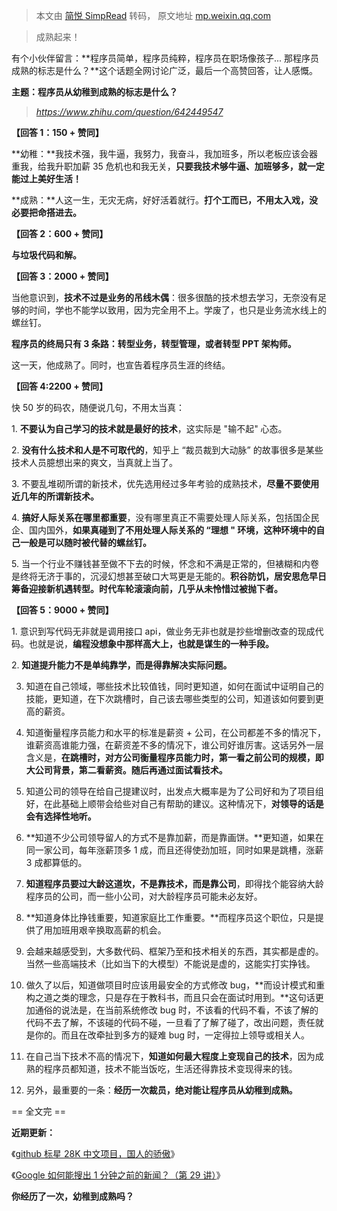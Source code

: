 > 本文由 [简悦 SimpRead](http://ksria.com/simpread/) 转码， 原文地址 [mp.weixin.qq.com](https://mp.weixin.qq.com/s/ovZN7ikLy2cwOgWPQ5TR4w)

> 成熟起来！

有个小伙伴留言：**程序员简单，程序员纯粹，程序员在职场像孩子... 那程序员成熟的标志是什么？**这个话题全网讨论广泛，最后一个高赞回答，让人感慨。

**主题：程序员从幼稚到成熟的标志是什么？**

> _https://www.zhihu.com/question/642449547_

**【回答 1：150 + 赞同】**

**幼稚：**我技术强，我牛逼，我努力，我奋斗，我加班多，所以老板应该会器重我，给我升职加薪 35 危机也和我无关，**只要我技术够牛逼、加班够多，就一定能过上美好生活！**

**成熟：**人这一生，无灾无病，好好活着就行。**打个工而已，不用太入戏，没必要把命搭进去。**

****【回答 2：600 + 赞同】****

**与垃圾代码和解。**

**【回答 3：2000 + 赞同】**

当他意识到，****技术不过是业务的吊线木偶****：很多很酷的技术想去学习，无奈没有足够的时间，学也不能学以致用，因为完全用不上。学废了，也只是业务流水线上的螺丝钉。

**程序员的终局只有 3 条路：转型业务，转型管理，或者转型 PPT 架构师。**

这一天，他成熟了。同时，也宣告着程序员生涯的终结。

**【回答 4:2200 + 赞同】**

快 50 岁的码农，随便说几句，不用太当真：

1. **不要认为自己学习的技术就是最好的技术**，这实际是 "输不起" 心态。

2. **没有什么技术和人是不可取代的**，知乎上 “裁员裁到大动脉” 的故事很多是某些技术人员臆想出来的爽文，当真就上当了。

3. 不要乱堆砌所谓的新技术，优先选用经过多年考验的成熟技术，**尽量不要使用近几年的所谓新技术。**

4. **搞好人际关系在哪里都重要**，没有哪里真正不需要处理人际关系，包括国企民企、国内国外，**如果真碰到了不用处理人际关系的 “理想 " 环境，这种环境中的自己一般是可以随时被代替的螺丝钉。**

5. 当一个行业不赚钱甚至做不下去的时候，怀念和不满是正常的，但裱糊和内卷是终将无济于事的，沉浸幻想甚至破口大骂更是无能的。**积谷防饥，居安思危早日筹备迎接新机遇转型。时代车轮滚滚向前，几乎从未怜惜过被抛下者。**

**【回答 5：9000 + 赞同】**

1. 意识到写代码无非就是调用接口 api，做业务无非也就是抄些增删改查的现成代码。也就是说，**编程没想象中那样高大上，也就是谋生的一种手段。**

2. **知道提升能力不是单纯靠学，而是得靠解决实际问题。**

3. 知道在自己领域，哪些技术比较值钱，同时更知道，如何在面试中证明自己的技能，更知道，在下次跳槽时，自己该去哪些类型的公司，知道该如何要到更高的薪资。

4. 知道衡量程序员能力和水平的标准是薪资 + 公司，在公司都差不多的情况下，谁薪资高谁能力强，在薪资差不多的情况下，谁公司好谁厉害。这话另外一层含义是，**在跳槽时，对方公司衡量程序员能力时，第一看之前公司的规模，即大公司背景，第二看薪资。随后再通过面试看技术。**

5. 知道公司的领导在给自己提建议时，出发点大概率是为了公司好和为了项目组好，在此基础上顺带会给些对自己有帮助的建议。这种情况下，**对领导的话是会有选择性地听。**

6. **知道不少公司领导留人的方式不是靠加薪，而是靠画饼。**更知道，如果在同一家公司，每年涨薪顶多 1 成，而且还得使劲加班，同时如果是跳槽，涨薪 3 成都算低的。

7. **知道程序员要过大龄这道坎，不是靠技术，而是靠公司**，即得找个能容纳大龄程序员的公司，而一些小公司，对大龄程序员可能未必友好。

8. **知道身体比挣钱重要，知道家庭比工作重要。**而程序员这个职位，只是提供了用加班用艰辛换取高薪的机会。

9. 会越来越感受到，大多数代码、框架乃至和技术相关的东西，其实都是虚的。当然一些高端技术（比如当下的大模型）不能说是虚的，这能实打实挣钱。

10. 做久了以后，知道做项目时应该用最安全的方式修改 bug，**而设计模式和重构之道之类的理念，只是存在于教科书，而且只会在面试时用到。**这句话更加通俗的说法是，在当前系统修改 bug 时，不该看的代码不看，不该了解的代码不去了解，不该碰的代码不碰，一旦看了了解了碰了，改出问题，责任就是你的。而且在改牵扯到多方的疑难 bug 时，一定得拉上领导或相关人。

11. 在自己当下技术不高的情况下，**知道如何最大程度上变现自己的技术**，因为成熟的程序员都知道，技术不能当饭吃，生活还得靠技术变现得来的钱。

12. 另外，最重要的一条：**经历一次裁员，绝对能让程序员从幼稚到成熟。**

== 全文完 ==

**近期更新：**  

《[github 标星 28K 中文项目，国人的骄傲](https://mp.weixin.qq.com/s?__biz=MjM5ODYxMDA5OQ==&mid=2651975101&idx=1&sn=d210a0ffb95898c5c872a45432e6fac9&scene=21#wechat_redirect)》

《[Google 如何能搜出 1 分钟之前的新闻？（第 29 讲）](https://mp.weixin.qq.com/s?__biz=MjM5ODYxMDA5OQ==&mid=2651975526&idx=1&sn=7b2a33f8d87bfc87a63c07e251a9c822&scene=21#wechat_redirect)》

**你经历了一次，幼稚到成熟吗？**